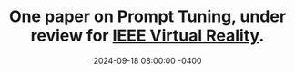 ---
title: "One paper on Prompt Tuning, **under review** for [IEEE Virtual Reality](https://ieeevr.org/2025/)."
date: 2024-09-18 08:00:00 -0400
---